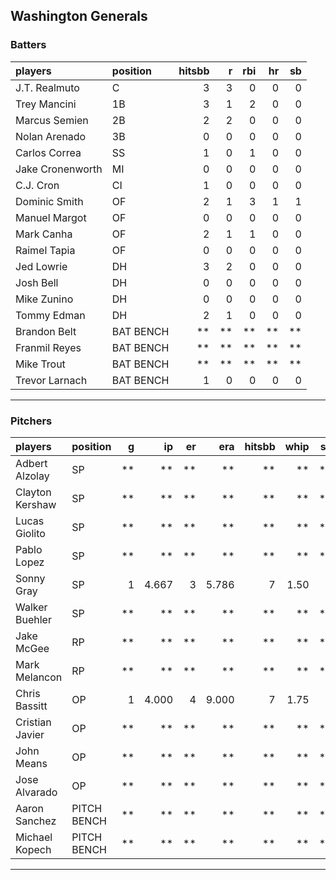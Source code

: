 ## Washington Generals

### Batters

 
|players          |position  | hitsbb|  r| rbi| hr| sb| 
|:----------------|:---------|------:|--:|---:|--:|--:| 
|J.T. Realmuto    |C         |      3|  3|   0|  0|  0| 
|Trey Mancini     |1B        |      3|  1|   2|  0|  0| 
|Marcus Semien    |2B        |      2|  2|   0|  0|  0| 
|Nolan Arenado    |3B        |      0|  0|   0|  0|  0| 
|Carlos Correa    |SS        |      1|  0|   1|  0|  0| 
|Jake Cronenworth |MI        |      0|  0|   0|  0|  0| 
|C.J. Cron        |CI        |      1|  0|   0|  0|  0| 
|Dominic Smith    |OF        |      2|  1|   3|  1|  1| 
|Manuel Margot    |OF        |      0|  0|   0|  0|  0| 
|Mark Canha       |OF        |      2|  1|   1|  0|  0| 
|Raimel Tapia     |OF        |      0|  0|   0|  0|  0| 
|Jed Lowrie       |DH        |      3|  2|   0|  0|  0| 
|Josh Bell        |DH        |      0|  0|   0|  0|  0| 
|Mike Zunino      |DH        |      0|  0|   0|  0|  0| 
|Tommy Edman      |DH        |      2|  1|   0|  0|  0| 
|Brandon Belt     |BAT BENCH |     **| **|  **| **| **| 
|Franmil Reyes    |BAT BENCH |     **| **|  **| **| **| 
|Mike Trout       |BAT BENCH |     **| **|  **| **| **| 
|Trevor Larnach   |BAT BENCH |      1|  0|   0|  0|  0| 

* * *

### Pitchers

 
|players         |position    |  g|    ip| er|   era| hitsbb| whip| so|  w| sv| 
|:---------------|:-----------|--:|-----:|--:|-----:|------:|----:|--:|--:|--:| 
|Adbert Alzolay  |SP          | **|    **| **|    **|     **|   **| **| **| **| 
|Clayton Kershaw |SP          | **|    **| **|    **|     **|   **| **| **| **| 
|Lucas Giolito   |SP          | **|    **| **|    **|     **|   **| **| **| **| 
|Pablo Lopez     |SP          | **|    **| **|    **|     **|   **| **| **| **| 
|Sonny Gray      |SP          |  1| 4.667|  3| 5.786|      7| 1.50|  8|  0|  0| 
|Walker Buehler  |SP          | **|    **| **|    **|     **|   **| **| **| **| 
|Jake McGee      |RP          | **|    **| **|    **|     **|   **| **| **| **| 
|Mark Melancon   |RP          | **|    **| **|    **|     **|   **| **| **| **| 
|Chris Bassitt   |OP          |  1| 4.000|  4| 9.000|      7| 1.75|  6|  0|  0| 
|Cristian Javier |OP          | **|    **| **|    **|     **|   **| **| **| **| 
|John Means      |OP          | **|    **| **|    **|     **|   **| **| **| **| 
|Jose Alvarado   |OP          | **|    **| **|    **|     **|   **| **| **| **| 
|Aaron Sanchez   |PITCH BENCH | **|    **| **|    **|     **|   **| **| **| **| 
|Michael Kopech  |PITCH BENCH | **|    **| **|    **|     **|   **| **| **| **| 


* * *


